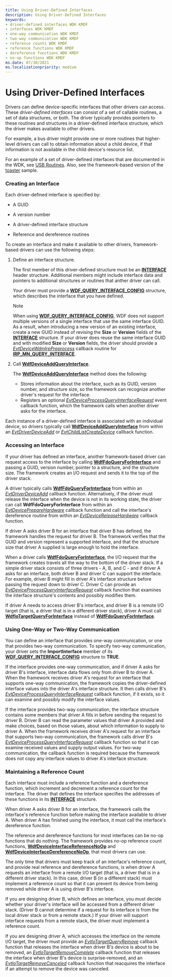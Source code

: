 ```yaml
---
title: Using Driver-Defined Interfaces
description: Using Driver-Defined Interfaces
keywords:
- driver-defined interfaces WDK KMDF
- interfaces WDK KMDF
- one-way communication WDK KMDF
- two-way communication WDK KMDF
- reference counts WDK KMDF
- reference functions WDK KMDF
- dereference functions WDK KMDF
- no-op functions WDK KMDF
ms.date: 07/30/2021
ms.localizationpriority: medium
---
```


# Using Driver-Defined Interfaces


Drivers can define device-specific interfaces that other drivers can access. These *driver-defined interfaces* can consist of a set of callable routines, a set of data structures, or both. The driver typically provides pointers to these routines and structures in a driver-defined interface structure, which the driver makes available to other drivers.

For example, a bus driver might provide one or more routines that higher-level drivers can call to obtain information about a child device, if that information is not available in the child device's resource list.

For an example of a set of driver-defined interfaces that are documented in the WDK, see [USB Routines](/previous-versions/windows/hardware/drivers/ff540046(v=vs.85)). Also, see the framework-based version of the [toaster](sample-kmdf-drivers.md) sample.

### Creating an Interface

Each driver-defined interface is specified by:

-   A GUID

-   A version number

-   A driver-defined interface structure

-   Reference and dereference routines

To create an interface and make it available to other drivers, framework-based drivers can use the following steps:

1.  Define an interface structure.

    The first member of this driver-defined structure must be an [**INTERFACE**](/windows-hardware/drivers/ddi/wdm/ns-wdm-_interface) header structure. Additional members might include interface data and pointers to additional structures or routines that anther driver can call.

    Your driver must provide a [**WDF\_QUERY\_INTERFACE\_CONFIG**](/windows-hardware/drivers/ddi/wdfqueryinterface/ns-wdfqueryinterface-_wdf_query_interface_config) structure, which describes the interface that you have defined.

    > [!NOTE]
    > When using [**WDF\_QUERY\_INTERFACE\_CONFIG**](/windows-hardware/drivers/ddi/wdfqueryinterface/ns-wdfqueryinterface-_wdf_query_interface_config), WDF does not support multiple versions of a single interface that use the same interface GUID.
    > As a result, when introducing a new version of an existing interface, create a new GUID instead of revising the **Size** or **Version** fields of the [**INTERFACE**](/windows-hardware/drivers/ddi/wdm/ns-wdm-_interface) structure.
    > If your driver does reuse the same interface GUID and with modified **Size** or **Version** fields, the driver should provide a [*EvtDeviceWdmIrpPreprocess*](/windows-hardware/drivers/ddi/wdfdevice/nc-wdfdevice-evt_wdfdevice_wdm_irp_preprocess) callback routine for [**IRP_MN_QUERY_INTERFACE**](/windows-hardware/drivers/kernel/irp-mn-query-interface).

2.  Call [**WdfDeviceAddQueryInterface**](/windows-hardware/drivers/ddi/wdfqueryinterface/nf-wdfqueryinterface-wdfdeviceaddqueryinterface).

    The [**WdfDeviceAddQueryInterface**](/windows-hardware/drivers/ddi/wdfqueryinterface/nf-wdfqueryinterface-wdfdeviceaddqueryinterface) method does the following:

    -   Stores information about the interface, such as its GUID, version number, and structure size, so the framework can recognize another driver's request for the interface.
    -   Registers an optional [*EvtDeviceProcessQueryInterfaceRequest*](/windows-hardware/drivers/ddi/wdfqueryinterface/nc-wdfqueryinterface-evt_wdf_device_process_query_interface_request) event callback function, which the framework calls when another driver asks for the interface.

Each instance of a driver-defined interface is associated with an individual device, so drivers typically call [**WdfDeviceAddQueryInterface**](/windows-hardware/drivers/ddi/wdfqueryinterface/nf-wdfqueryinterface-wdfdeviceaddqueryinterface) from within an [*EvtDriverDeviceAdd*](/windows-hardware/drivers/ddi/wdfdriver/nc-wdfdriver-evt_wdf_driver_device_add) or [*EvtChildListCreateDevice*](/windows-hardware/drivers/ddi/wdfchildlist/nc-wdfchildlist-evt_wdf_child_list_create_device) callback function.

### Accessing an Interface

If your driver has defined an interface, another framework-based driver can request access to the interface by calling [**WdfFdoQueryForInterface**](/windows-hardware/drivers/ddi/wdffdo/nf-wdffdo-wdffdoqueryforinterface) and passing a GUID, version number, pointer to a structure, and the structure size. The framework creates an I/O request and sends it to the top of the driver stack.

A driver typically calls [**WdfFdoQueryForInterface**](/windows-hardware/drivers/ddi/wdffdo/nf-wdffdo-wdffdoqueryforinterface) from within an [*EvtDriverDeviceAdd*](/windows-hardware/drivers/ddi/wdfdriver/nc-wdfdriver-evt_wdf_driver_device_add) callback function. Alternatively, if the driver must release the interface when the device is not in its working state, the driver can call **WdfFdoQueryForInterface** from within an [*EvtDevicePrepareHardware*](/windows-hardware/drivers/ddi/wdfdevice/nc-wdfdevice-evt_wdf_device_prepare_hardware) callback function and call the interface's dereference routine from within an [*EvtDeviceReleaseHardware*](/windows-hardware/drivers/ddi/wdfdevice/nc-wdfdevice-evt_wdf_device_release_hardware) callback function.

If driver A asks driver B for an interface that driver B has defined, the framework handles the request for driver B. The framework verifies that the GUID and version represent a supported interface, and that the structure size that driver A supplied is large enough to hold the interface.

When a driver calls [**WdfFdoQueryForInterface**](/windows-hardware/drivers/ddi/wdffdo/nf-wdffdo-wdffdoqueryforinterface), the I/O request that the framework creates travels all the way to the bottom of the driver stack. If a simple driver stack consists of three drivers - A, B, and C - and if driver A asks for an interface, both driver B and driver C can support the interface. For example, driver B might fill in driver A's interface structure before passing the request down to driver C. Driver C can provide an [*EvtDeviceProcessQueryInterfaceRequest*](/windows-hardware/drivers/ddi/wdfqueryinterface/nc-wdfqueryinterface-evt_wdf_device_process_query_interface_request) callback function that examines the interface structure's contents and possibly modifies them.

If driver A needs to access driver B's interface, and driver B is a remote I/O target (that is, a driver that is in a different driver stack), driver A must call [**WdfIoTargetQueryForInterface**](/windows-hardware/drivers/ddi/wdfiotarget/nf-wdfiotarget-wdfiotargetqueryforinterface) instead of [**WdfFdoQueryForInterface**](/windows-hardware/drivers/ddi/wdffdo/nf-wdffdo-wdffdoqueryforinterface).

### Using One-Way or Two-Way Communication

You can define an interface that provides one-way communication, or one that provides two-way communication. To specify two-way communication, your driver sets the **ImportInterface** member of its [**WDF\_QUERY\_INTERFACE\_CONFIG**](/windows-hardware/drivers/ddi/wdfqueryinterface/ns-wdfqueryinterface-_wdf_query_interface_config) structure to **TRUE**.

If the interface provides one-way communication, and if driver A asks for driver B's interface, interface data flows only from driver B to driver A. When the framework receives driver A's request for an interface that supports one-way communication, the framework copies the driver-defined interface values into the driver A's interface structure. It then calls driver B's [*EvtDeviceProcessQueryInterfaceRequest*](/windows-hardware/drivers/ddi/wdfqueryinterface/nc-wdfqueryinterface-evt_wdf_device_process_query_interface_request) callback function, if it exists, so it can examine and possibly modify the interface values.

If the interface provides two-way communication, the interface structure contains some members that driver A fills in before sending the request to driver B. Driver B can read the parameter values that driver A provided and make choices, based on those values, about which information to supply to driver A. When the framework receives driver A's request for an interface that supports two-way communication, the framework calls driver B's [*EvtDeviceProcessQueryInterfaceRequest*](/windows-hardware/drivers/ddi/wdfqueryinterface/nc-wdfqueryinterface-evt_wdf_device_process_query_interface_request) callback function so that it can examine received values and supply output values. For two-way communication, the callback function is required because the framework does not copy any interface values to driver A's interface structure.

### Maintaining a Reference Count

Each interface must include a reference function and a dereference function, which increment and decrement a reference count for the interface. The driver that defines the interface specifies the addresses of these functions in its [**INTERFACE**](/windows-hardware/drivers/ddi/wdm/ns-wdm-_interface) structure.

When driver A asks driver B for an interface, the framework calls the interface's reference function before making the interface available to driver A. When driver A has finished using the interface, it must call the interface's dereference function.

The reference and dereference functions for most interfaces can be no-op functions that do nothing. The framework provides no-op reference count functions, [**WdfDeviceInterfaceReferenceNoOp**](/windows-hardware/drivers/ddi/wdfqueryinterface/nf-wdfqueryinterface-wdfdeviceinterfacereferencenoop) and [**WdfDeviceInterfaceDereferenceNoOp**](/windows-hardware/drivers/ddi/wdfqueryinterface/nf-wdfqueryinterface-wdfdeviceinterfacedereferencenoop), that most drivers can use.

The only time that drivers must keep track of an interface's reference count, and provide real reference and dereference functions, is when driver A requests an interface from a remote I/O target (that is, a driver that is in a different driver stack). In this case, driver B (in a different stack) must implement a reference count so that it can prevent its device from being removed while driver A is using driver B's interface.

If you are designing driver B, which defines an interface, you must decide whether your driver's interface will be accessed from a different driver stack. (Driver B cannot determine if a request for its interface is from the local driver stack or from a remote stack.) If your driver will support interface requests from a remote stack, the driver must implement a reference count.

If you are designing driver A, which accesses the interface on the remote I/O target, the driver must provide an [*EvtIoTargetQueryRemove*](/windows-hardware/drivers/ddi/wdfiotarget/nc-wdfiotarget-evt_wdf_io_target_query_remove) callback function that releases the interface when driver B's device is about to be removed, an [*EvtIoTargetRemoveComplete*](/windows-hardware/drivers/ddi/wdfiotarget/nc-wdfiotarget-evt_wdf_io_target_remove_complete) callback function that releases the interface when driver B's device is surprise-removed, and an [*EvtIoTargetRemoveCanceled*](/windows-hardware/drivers/ddi/wdfiotarget/nc-wdfiotarget-evt_wdf_io_target_remove_canceled) callback function that reacquires the interface if an attempt to remove the device was canceled.

 

